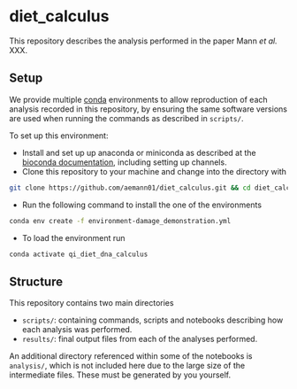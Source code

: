 # diet_calculus

This repository describes the analysis performed in the paper Mann _et al._ XXX.

## Setup

We provide multiple [conda](https://docs.conda.io/en/latest/) environments to allow reproduction of each analysis recorded in this repository, by ensuring the same software versions are used when running the commands as described in `scripts/`.

To set up this environment:

- Install and set up up anaconda or miniconda as described at the [bioconda documentation](https://bioconda.github.io/user/install.html), including setting up channels.
- Clone this repository to your machine and change into the directory with

```bash
git clone https://github.com/aemann01/diet_calculus.git && cd diet_calculus/
```

- Run the following command to install the one of the environments

```bash
conda env create -f environment-damage_demonstration.yml

```

- To load the environment run

```bash
conda activate qi_diet_dna_calculus
```

## Structure

This repository contains two main directories

- `scripts/`: containing commands, scripts and notebooks describing how each analysis was performed.
- `results/`: final output files from each of the analyses performed.

An additional directory referenced within some of the notebooks is `analysis/`,
which is not included here due to the large size of the intermediate files. These
must be generated by you yourself.

